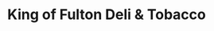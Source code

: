 ---
title: "King of Fulton Deli & Tobacco"
url: /brooklyn/king-of-fulton-deli-und-tobacco/
shop: Lebensmittel
---